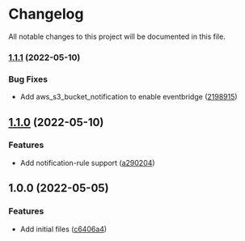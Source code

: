 # Changelog

All notable changes to this project will be documented in this file.

### [1.1.1](https://github.com/ganexcloud/terraform-aws-codepipeline/compare/v1.1.0...v1.1.1) (2022-05-10)


### Bug Fixes

* Add aws_s3_bucket_notification to enable eventbridge ([2198915](https://github.com/ganexcloud/terraform-aws-codepipeline/commit/2198915a6c9c43e886e1b9679c4546ae0dee78e7))

## [1.1.0](https://github.com/ganexcloud/terraform-aws-codepipeline/compare/v1.0.0...v1.1.0) (2022-05-10)


### Features

* Add notification-rule support ([a290204](https://github.com/ganexcloud/terraform-aws-codepipeline/commit/a290204bbe4652e3cadd215fd9e03d79eda83242))

## 1.0.0 (2022-05-05)


### Features

* Add initial files ([c6406a4](https://github.com/ganexcloud/terraform-aws-codepipeline/commit/c6406a426fbdf6f39a3417c4e092f0240e608599))
